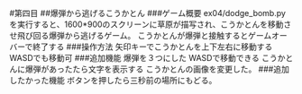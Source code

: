 #第四目
##爆弾から逃げるこうかとん
###ゲーム概要
    ex04/dodge_bomb.pyを実行すると、1600*900のスクリーンに草原が描写され、こうかとんを移動させ飛び回る爆弾から逃げるゲーム。
    こうかとんが爆弾と接触するとゲームオーバーで終了する
###操作方法
    矢印キーでこうかとんを上下左右に移動する
    WASDでも移動可
###追加機能
    爆弾を３つにした
    WASDで移動できる
    こうかとんに爆弾があったたら文字を表示する
    こうかとんの画像を変更した。
###追加したかった機能
    ボタンを押したら三秒前の場所にもどる。
